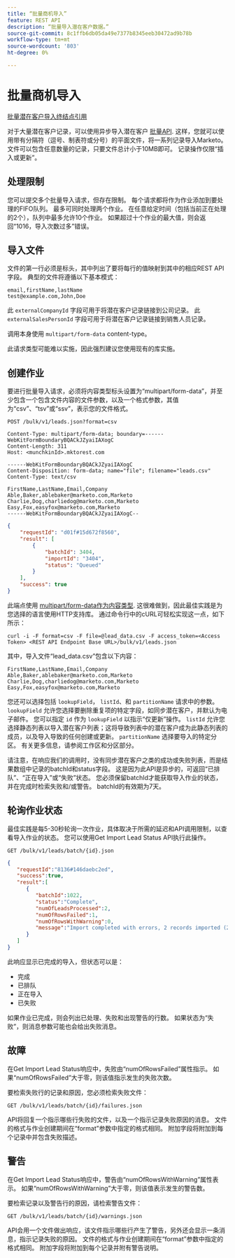 ```yaml
---
title: “批量商机导入”
feature: REST API
description: “批量导入潜在客户数据。”
source-git-commit: 8c1ffb6db05da49e7377b8345eeb30472ad9b78b
workflow-type: tm+mt
source-wordcount: '803'
ht-degree: 0%

---
```



# 批量商机导入

[批量潜在客户导入终结点引用](https://developer.adobe.com/marketo-apis/api/mapi/#tag/Bulk-Import-Leads)

对于大量潜在客户记录，可以使用异步导入潜在客户 [批量API](https://developer.adobe.com/marketo-apis/api/mapi/#tag/Bulk-Import-Leads/operation/importLeadUsingPOST). 这样，您就可以使用带有分隔符（逗号、制表符或分号）的平面文件，将一系列记录导入Marketo。 文件可以包含任意数量的记录，只要文件总计小于10MB即可。 记录操作仅限“插入或更新”。

## 处理限制

您可以提交多个批量导入请求，但存在限制。 每个请求都将作为作业添加到要处理的FIFO队列。 最多可同时处理两个作业。 在任意给定时间（包括当前正在处理的2个），队列中最多允许10个作业。 如果超过十个作业的最大值，则会返回“1016，导入次数过多”错误。

## 导入文件

文件的第一行必须是标头，其中列出了要将每行的值映射到其中的相应REST API字段。 典型的文件将遵循以下基本模式：

```
email,firstName,lastName
test@example.com,John,Doe
```

此 `externalCompanyId` 字段可用于将潜在客户记录链接到公司记录。 此 `externalSalesPersonId` 字段可用于将潜在客户记录链接到销售人员记录。

调用本身使用 `multipart/form-data` content-type。

此请求类型可能难以实施，因此强烈建议您使用现有的库实施。

## 创建作业

要进行批量导入请求，必须将内容类型标头设置为“multipart/form-data”，并至少包含一个包含文件内容的文件参数，以及一个格式参数，其值为“csv”、“tsv”或“ssv”，表示您的文件格式。

```
POST /bulk/v1/leads.json?format=csv
```

```
Content-Type: multipart/form-data; boundary=------WebKitFormBoundaryBQACkJZyaiIAXogC
Content-Length: 311
Host: <munchkinId>.mktorest.com
```

```
------WebKitFormBoundaryBQACkJZyaiIAXogC
Content-Disposition: form-data; name="file"; filename="leads.csv"
Content-Type: text/csv

FirstName,LastName,Email,Company
Able,Baker,ablebaker@marketo.com,Marketo
Charlie,Dog,charliedog@marketo.com,Marketo
Easy,Fox,easyfox@marketo.com,Marketo
------WebKitFormBoundaryBQACkJZyaiIAXogC--
```

```json
{
    "requestId": "d01f#15d672f8560",
    "result": [
        {
            "batchId": 3404,
            "importId": "3404",
            "status": "Queued"
        }
    ],
    "success": true
}
```

此端点使用 [multipart/form-data作为内容类型](https://www.w3.org/Protocols/rfc1341/7_2_Multipart.html). 这很难做到，因此最佳实践是为您选择的语言使用HTTP支持库。 通过命令行中的cURL可轻松实现这一点，如下所示：

```
curl -i -F format=csv -F file=@lead_data.csv -F access_token=<Access Token> <REST API Endpoint Base URL>/bulk/v1/leads.json
```

其中，导入文件“lead_data.csv”包含以下内容：

```
FirstName,LastName,Email,Company
Able,Baker,ablebaker@marketo.com,Marketo
Charlie,Dog,charliedog@marketo.com,Marketo
Easy,Fox,easyfox@marketo.com,Marketo
```

您还可以选择包括 `lookupField`， `listId`、和 `partitionName` 请求中的参数。 `lookupField` 允许您选择要删除重复项的特定字段，如同步潜在客户，并默认为电子邮件。 您可以指定 `id` 作为 `lookupField` 以指示“仅更新”操作。 `listId` 允许您选择静态列表以导入潜在客户列表；这将导致列表中的潜在客户成为此静态列表的成员，以及导入导致的任何创建或更新。 `partitionName` 选择要导入的特定分区。 有关更多信息，请参阅工作区和分区部分。

请注意，在响应我们的调用时，没有同步潜在客户之类的成功或失败列表，而是结果数组中记录的batchId和status字段。 这是因为此API是异步的，可返回“已排队”、“正在导入”或“失败”状态。 您必须保留batchId才能获取导入作业的状态，并在完成时检索失败和/或警告。 batchId的有效期为7天。

## 轮询作业状态

最佳实践是每5-30秒轮询一次作业，具体取决于所需的延迟和API调用限制，以查看导入作业的状态。 您可以使用Get Import Lead Status API执行此操作。

```
GET /bulk/v1/leads/batch/{id}.json
```

```json
{
   "requestId":"8136#146daebc2ed",
   "success":true,
   "result":[
      {
         "batchId":1022,
         "status":"Complete",
         "numOfLeadsProcessed":2,
         "numOfRowsFailed":1,
         "numOfRowsWithWarning":0,
         "message":"Import completed with errors, 2 records imported (2 members), 1 failed"
      }
   ]
}
```

此响应显示已完成的导入，但状态可以是：

- 完成
- 已排队
- 正在导入
- 已失败

如果作业已完成，则会列出已处理、失败和出现警告的行数。 如果状态为“失败”，则消息参数可能也会给出失败消息。

## 故障

在Get Import Lead Status响应中，失败由“numOfRowsFailed”属性指示。 如果“numOfRowsFailed”大于零，则该值指示发生的失败次数。

要检索失败行的记录和原因，您必须检索失败文件：

```
GET /bulk/v1/leads/batch/{id}/failures.json
```

API将回复一个指示哪些行失败的文件，以及一个指示记录失败原因的消息。 文件的格式与作业创建期间在“format”参数中指定的格式相同。 附加字段将附加到每个记录中并包含失败描述。

## 警告

在Get Import Lead Status响应中，警告由“numOfRowsWithWarning”属性表示。 如果“numOfRowsWithWarning”大于零，则该值表示发生的警告数。

要检索记录以及警告行的原因，请检索警告文件：

```
GET /bulk/v1/leads/batch/{id}/warnings.json
```

API会用一个文件做出响应，该文件指示哪些行产生了警告，另外还会显示一条消息，指示记录失败的原因。 文件的格式与作业创建期间在“format”参数中指定的格式相同。 附加字段将附加到每个记录并附有警告说明。
